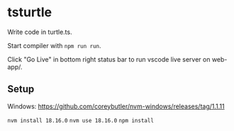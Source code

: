# tsturtle

Write code in turtle.ts.

Start compiler with `npm run run`.

Click "Go Live" in bottom right status bar to run vscode live server on web-app/.

## Setup

Windows: https://github.com/coreybutler/nvm-windows/releases/tag/1.1.11

`nvm install 18.16.0`
`nvm use 18.16.0`
`npm install`
